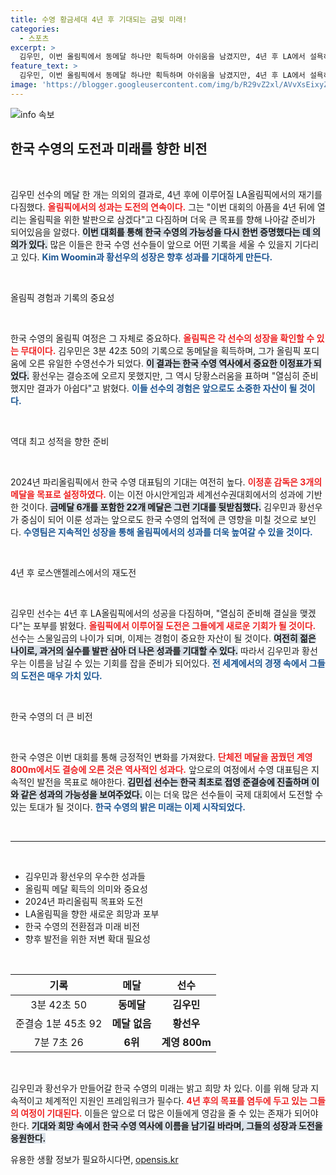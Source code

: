 ```yaml
---
title: 수영 황금세대 4년 후 기대되는 금빛 미래!
categories:
  - 스포츠
excerpt: >
  김우민, 이번 올림픽에서 동메달 하나만 획득하며 아쉬움을 남겼지만, 4년 후 LA에서 설욕하겠다며 미래에 대한 다짐을 밝혔다. 황금세대의 희망을 걸고 한국 수영의 역대 최고의 성적을 꿈꾸며 다시 일어선다.
feature_text: >
  김우민, 이번 올림픽에서 동메달 하나만 획득하며 아쉬움을 남겼지만, 4년 후 LA에서 설욕하겠다며 미래에 대한 다짐을 밝혔다. 황금세대의 희망을 걸고 한국 수영의 역대 최고의 성적을 꿈꾸며 다시 일어선다.
image: 'https://blogger.googleusercontent.com/img/b/R29vZ2xl/AVvXsEixyZcFfHzMRdzZMjFBmAUKJYCLCGyLL1o632UiGVXcaFdKo_bkvkuCioo0uUKlGfBVcT3P84aROyZIXSBEx3Aw5nCQ3pTgDom1WDC4m8eifvWiAmWEEVb4x6G_l8C0QH225ldMjyaFvpxGEBGNO37VmDTDMHGhJPq73UglMfDca1-0aw/s1600/blogspot.png'
---
```


<p><img src="https://blogger.googleusercontent.com/img/b/R29vZ2xl/AVvXsEixyZcFfHzMRdzZMjFBmAUKJYCLCGyLL1o632UiGVXcaFdKo_bkvkuCioo0uUKlGfBVcT3P84aROyZIXSBEx3Aw5nCQ3pTgDom1WDC4m8eifvWiAmWEEVb4x6G_l8C0QH225ldMjyaFvpxGEBGNO37VmDTDMHGhJPq73UglMfDca1-0aw/s1600/blogspot.png" alt="info 속보" /></p>

<h2 data-ke-size="size26">한국 수영의 도전과 미래를 향한 비전</h2>

<p data-ke-size="size16">&nbsp;</p>

<p>김우민 선수의 메달 한 개는 의외의 결과로, 4년 후에 이루어질 LA올림픽에서의 재기를 다짐했다. <b><span style="color: #ee2323;">올림픽에서의 성과는 도전의 연속이다.</span></b> 그는 "이번 대회의 아픔을 4년 뒤에 열리는 올림픽을 위한 발판으로 삼겠다"고 다짐하며 더욱 큰 목표를 향해 나아갈 준비가 되어있음을 알렸다. <b><span style="background-color: #21538527;">이번 대회를 통해 한국 수영의 가능성을 다시 한번 증명했다는 데 의의가 있다.</span></b> 많은 이들은 한국 수영 선수들이 앞으로 어떤 기록을 세울 수 있을지 기다리고 있다. <b><span style="color: #1a5490;">Kim Woomin과 황선우의 성장은 향후 성과를 기대하게 만든다.</span></b></p>

<p data-ke-size="size16">&nbsp;</p>

<p>올림픽 경험과 기록의 중요성</p>

<p data-ke-size="size16">&nbsp;</p>

<p>한국 수영의 올림픽 여정은 그 자체로 중요하다. <b><span style="color: #ee2323;">올림픽은 각 선수의 성장을 확인할 수 있는 무대이다.</span></b> 김우민은 3분 42초 50의 기록으로 동메달을 획득하며, 그가 올림픽 포디움에 오른 유일한 수영선수가 되었다. <b><span style="background-color: #21538527;">이 결과는 한국 수영 역사에서 중요한 이정표가 되었다.</span></b> 황선우는 결승조에 오르지 못했지만, 그 역시 당황스러움을 표하며 "열심히 준비했지만 결과가 아쉽다"고 밝혔다. <b><span style="color: #1a5490;">이들 선수의 경험은 앞으로도 소중한 자산이 될 것이다.</span></b></p>

<p data-ke-size="size16">&nbsp;</p>

<p>역대 최고 성적을 향한 준비</p>

<p data-ke-size="size16">&nbsp;</p>

<p>2024년 파리올림픽에서 한국 수영 대표팀의 기대는 여전히 높다. <b><span style="color: #ee2323;">이정훈 감독은 3개의 메달을 목표로 설정하였다.</span></b> 이는 이전 아시안게임과 세계선수권대회에서의 성과에 기반한 것이다. <b><span style="background-color: #21538527;">금메달 6개를 포함한 22개 메달은 그런 기대를 뒷받침했다.</span></b> 김우민과 황선우가 중심이 되어 이룬 성과는 앞으로도 한국 수영의 업적에 큰 영향을 미칠 것으로 보인다. <b><span style="color: #1a5490;">수영팀은 지속적인 성장을 통해 올림픽에서의 성과를 더욱 높여갈 수 있을 것이다.</span></b></p>

<p data-ke-size="size16">&nbsp;</p>

<p>4년 후 로스앤젤레스에서의 재도전</p>

<p data-ke-size="size16">&nbsp;</p>

<p>김우민 선수는 4년 후 LA올림픽에서의 성공을 다짐하며, "열심히 준비해 결실을 맺겠다"는 포부를 밝혔다. <b><span style="color: #ee2323;">올림픽에서 이루어질 도전은 그들에게 새로운 기회가 될 것이다.</span></b> 선수는 스물일곱의 나이가 되며, 이제는 경험이 중요한 자산이 될 것이다. <b><span style="background-color: #21538527;">여전히 젊은 나이로, 과거의 실수를 발판 삼아 더 나은 성과를 기대할 수 있다.</span></b> 따라서 김우민과 황선우는 이름을 남길 수 있는 기회를 잡을 준비가 되어있다. <b><span style="color: #1a5490;">전 세계에서의 경쟁 속에서 그들의 도전은 매우 가치 있다.</span></b></p>

<p data-ke-size="size16">&nbsp;</p>

<p>한국 수영의 더 큰 비전</p>

<p data-ke-size="size16">&nbsp;</p>

<p>한국 수영은 이번 대회를 통해 긍정적인 변화를 가져왔다. <b><span style="color: #ee2323;">단체전 메달을 꿈꿨던 계영 800m에서도 결승에 오른 것은 역사적인 성과다.</span></b> 앞으로의 여정에서 수영 대표팀은 지속적인 발전을 목표로 해야한다. <b><span style="background-color: #21538527;">김민섭 선수는 한국 최초로 접영 준결승에 진출하며 이와 같은 성과의 가능성을 보여주었다.</span></b> 이는 더욱 많은 선수들이 국제 대회에서 도전할 수 있는 토대가 될 것이다. <b><span style="color: #1a5490;">한국 수영의 밝은 미래는 이제 시작되었다.</span></b></p>

<p data-ke-size="size16">&nbsp;</p>

<hr>

<p data-ke-size="size16">&nbsp;</p>

<ul>
    <li>김우민과 황선우의 우수한 성과들</li>
    <li>올림픽 메달 획득의 의미와 중요성</li>
    <li>2024년 파리올림픽 목표와 도전</li>
    <li>LA올림픽을 향한 새로운 희망과 포부</li>
    <li>한국 수영의 전환점과 미래 비전</li>
    <li>향후 발전을 위한 저변 확대 필요성</li>
</ul>

<p data-ke-size="size16">&nbsp;</p>

<table style="width: 100%; border-collapse: collapse;">
    <thead>
        <tr>
            <th style="text-align: center; height: 17px;"><b>기록</b></th>
            <th style="text-align: center; height: 17px;"><b>메달</b></th>
            <th style="text-align: center; height: 17px;"><b>선수</b></th>
        </tr>
    </thead>
    <tbody>
        <tr>
            <td style="text-align: center; height: 17px;">3분 42초 50</td>
            <td style="text-align: center; height: 17px;"><b>동메달</b></td>
            <td style="text-align: center; height: 17px;"><b>김우민</b></td>
        </tr>
        <tr>
            <td style="text-align: center; height: 17px;">준결승 1분 45초 92</td>
            <td style="text-align: center; height: 17px;"><b>메달 없음</b></td>
            <td style="text-align: center; height: 17px;"><b>황선우</b></td>
        </tr>
        <tr>
            <td style="text-align: center; height: 17px;">7분 7초 26</td>
            <td style="text-align: center; height: 17px;"><b>6위</b></td>
            <td style="text-align: center; height: 17px;"><b>계영 800m</b></td>
        </tr>
    </tbody>
</table>

<p data-ke-size="size16">&nbsp;</p>

<p>김우민과 황선우가 만들어갈 한국 수영의 미래는 밝고 희망 차 있다. 이를 위해 당과 지속적이고 체계적인 지원인 프레임워크가 필수다. <b><span style="color: #ee2323;">4년 후의 목표를 염두에 두고 있는 그들의 여정이 기대된다.</span></b> 이들은 앞으로 더 많은 이들에게 영감을 줄 수 있는 존재가 되어야 한다. <b><span style="background-color: #21538527;">기대와 희망 속에서 한국 수영 역사에 이름을 남기길 바라며, 그들의 성장과 도전을 응원한다.</span></b></p>
유용한 생활 정보가 필요하시다면, <a href="https://opensis.kr" rel="dofollow">opensis.kr</a>


